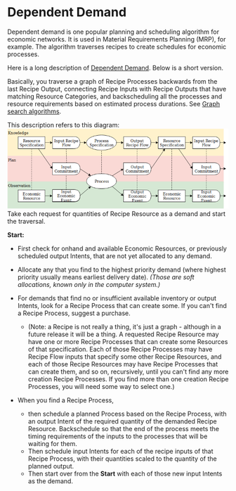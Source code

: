 # Dependent Demand

Dependent demand is one popular planning and scheduling algorithm for economic networks. It is used in Material Requirements Planning (MRP), for example. The algorithm traverses recipes to create schedules for economic processes.

Here is a long description of [Dependent Demand](../linked-docs/dependent_demand.pdf). Below is a short version.

Basically, you traverse a graph of Recipe Processes backwards from the last Recipe Output, connecting Recipe Inputs with Recipe Outputs that have matching Resource Categories, and backscheduling all the processes and resource requirements based on estimated process durations.   See [Graph search algorithms](http://jasonpark.me/AlgorithmVisualizer/).

This description refers to this diagram:
![VF 3 layer diagram showing process flows on each level with connections](../assets/process-layer.png)
Take each request for quantities of Recipe Resource as a demand and start the traversal.

**Start:**

* First check for onhand and available Economic Resources, or previously scheduled output Intents, that are not yet allocated to any demand.
* Allocate any that you find to the highest priority demand (where highest priority usually means earliest delivery date). _(Those are soft allocations, known only in the computer system.)_
* For demands that find no or insufficient available inventory or output Intents, look for a Recipe Process that can create some. If you can't find a Recipe Process, suggest a purchase.

    * (Note: a Recipe is not really a thing, it's just a graph - although in a future release it will be a thing. A requested Recipe Resource may have one or more Recipe Processes that can create some Resources of that specification. Each of those Recipe Processes may have Recipe Flow inputs that specify some other Recipe Resources, and each of those Recipe Resources may have Recipe Processes that can create them, and so on, recursively, until you can't find any more creation Recipe Processes. If you find more than one creation Recipe Processes, you will need some way to select one.)

* When you find a Recipe Process,
    * then schedule a planned Process based on the Recipe Process, with an output Intent of the required quantity of the demanded Recipe Resource. Backschedule so that the end of the process meets the timing requirements of the inputs to the processes that will be waiting for them.
    * Then schedule input Intents for each of the recipe inputs of that Recipe Process, with their quantities scaled to the quantity of the planned output.
    * Then start over from the **Start** with each of those new input Intents as the demand.

